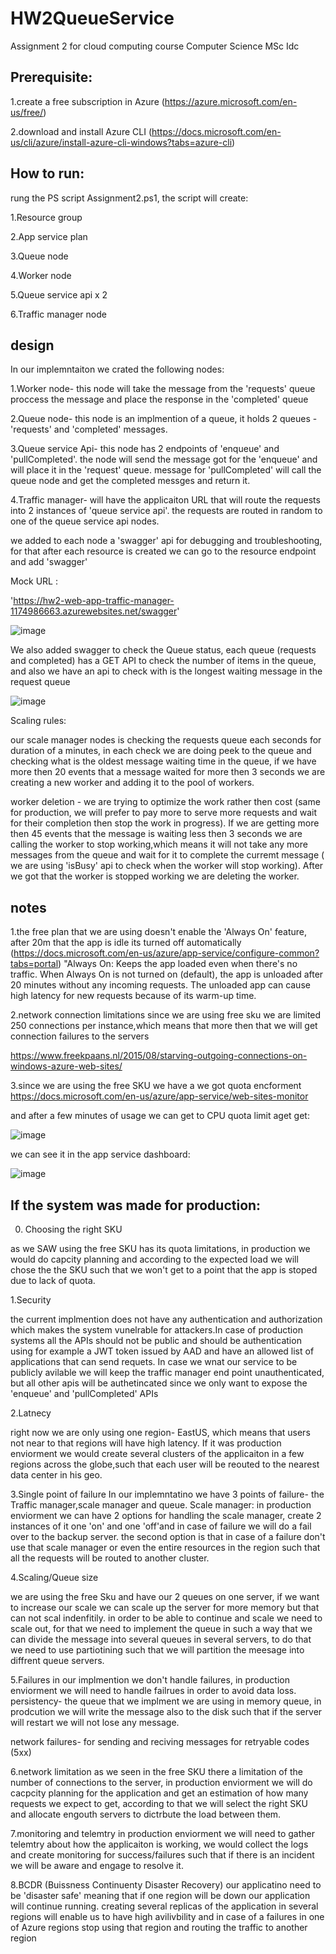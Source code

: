 # HW2QueueService

Assignment 2 for cloud computing course Computer Science MSc Idc

## Prerequisite:
1.create a free subscription in Azure (https://azure.microsoft.com/en-us/free/) 

2.download and install Azure CLI (https://docs.microsoft.com/en-us/cli/azure/install-azure-cli-windows?tabs=azure-cli)

## How to run:

rung the PS script Assignment2.ps1, the script will create:

1.Resource group

2.App service plan

3.Queue node

4.Worker node

5.Queue service api x 2

6.Traffic manager node




## design
In our implemntaiton we crated the following nodes:

1.Worker node- this node will take the message from the 'requests' queue proccess the message and place the response in the 'completed' queue

2.Queue node- this node is an implmention of a queue, it holds 2 queues -'requests' and 'completed' messages.

3.Queue service Api- this node has 2 endpoints of 'enqueue' and 'pullCompleted'. the node will send the message got for the 'enqueue' and will place it in the 
'request' queue.  message for 'pullCompleted' will call the queue node and get the completed messges and return it.

4.Traffic manager- will have the applicaiton URL that will route the requests into 2 instances of 'queue service api'. the requests are routed in random to one of the queue service api nodes.


we added to each node a 'swagger' api for debugging and troubleshooting, for that after each resource is created we can go to the resource endpoint and add 'swagger'

Mock URL :

'https://hw2-web-app-traffic-manager-1174986663.azurewebsites.net/swagger'


![image](https://user-images.githubusercontent.com/25264394/172049830-eb213200-de48-49c6-8805-c2a2c192ccbc.png)


We also added swagger to check the Queue status, each queue (requests and completed) has a GET API to check the number of items in the queue, and also we have an api to check with is the longest waiting message in the request queue

![image](https://user-images.githubusercontent.com/25264394/172049899-cef2073b-c928-4a44-8908-397bc6a3ec07.png)


Scaling rules:

our scale manager nodes is checking the requests queue each seconds for duration of a minutes, in each check we are doing peek to the queue and checking what is the oldest message waiting time in the queue, if we have more then 20 events that a message waited for more then 3 seconds we are creating a new worker and adding it to the pool of workers.

worker deletion - we are trying to optimize the work rather then cost (same for production, we will prefer to pay more to serve more requests and wait for their completion then stop the work in progress).
If we are getting more then 45 events that the message is waiting less then 3 seconds we are calling the worker to stop working,which means it will not take any more messages from the queue and wait for it to complete the curremt message ( we are using 'isBusy' api to check when the worker will stop working).
After we got that the worker is stopped working we are deleting the worker.


## notes
1.the free plan that we are using doesn't enable the 'Always On' feature, after 20m that the app is idle its turned off automatically
(https://docs.microsoft.com/en-us/azure/app-service/configure-common?tabs=portal) "Always On: Keeps the app loaded even when there's no traffic. When Always On is not turned on (default), the app is unloaded after 20 minutes without any incoming requests. The unloaded app can cause high latency for new requests because of its warm-up time.

2.network connection limitations
since we are using free sku we are limited 250 connections per instance,which means that more then that we will get connection failures to the servers

https://www.freekpaans.nl/2015/08/starving-outgoing-connections-on-windows-azure-web-sites/

3.since we are using the free SKU we have a 
we got quota encforment
https://docs.microsoft.com/en-us/azure/app-service/web-sites-monitor

and after a few minutes of usage we can get to CPU quota limit aget get:

![image](https://user-images.githubusercontent.com/25264394/172049393-a5714d4e-807f-4488-8764-1f34b85cedec.png)

we can see it in the app service dashboard:

![image](https://user-images.githubusercontent.com/25264394/172049358-de6a3b31-ad5f-4ad6-ae1f-3472cc53167f.png)




## If the system was made for production:
0. Choosing the right SKU

as we SAW using the free SKU has its quota limitations, in production we would do capcity planning and according to the expected load we will chose the the SKU such that we won't get to a point that the app is stoped due to lack of quota.

1.Security

the current implmention does not have any authentication and authorization which makes the system vunelrable for attackers.In case of production systems all the APIs should not be public and should be authentication using for example a JWT token issued by AAD and have an allowed list of applications that can send requets.
In case we wnat our service to be publicly avilable we will keep the traffic manager end point unauthenticated, but all other apis will be authetincated since we only want to expose the 'enqueue'  and 'pullCompleted' APIs

2.Latnecy

right now we are only using one region- EastUS, which means that users not near to that regions will have high latency. If it was production enviorment we would create several clusters of the applicaiton in a few regions across the globe,such that each user will be reouted to the nearest data center in his geo.


3.Single point of failure
In our implemntatino we have 3 points of failure- the Traffic manager,scale manager and queue.
Scale manager:
 in production enviorment we can have 2 options for handling the scale manager, create 2 instances of it one 'on' and one 'off'and in case of failure we will do a fail over to the backup server.
 the second option is that in case of a failure don't use that scale manager or even the entire resources in the region such that all the requests will be routed to another cluster.

4.Scaling/Queue size

we are using the free Sku and have our 2 queues on one server, if we want to increase our scale we can scale up the server for more memory but that can not scal indenfitily.
in order to be able to continue and scale we need to scale out, for that we need to implement the queue in such a way that we can divide the message into several queues in several servers, to do that we need to use partiotining such that we will partition the meesage into diffrent queue servers.

5.Failures
in our implmention we don't handle failures, in production enviorment we will need to handle failrues in order to avoid data loss.
persistency- the queue that we implment we are using in memory queue, in prodcution we will write the message also to the disk such that if the server will restart we will not lose any message.

network failures- for sending and reciving messages for retryable codes (5xx)



6.network limitation
as we seen in the free SKU there a limitation of the number of connections to the server, in production enviorment we will do cacpcity planning for the application and get an estimation of how many requests we expect to get, according to that we will select the right SKU and allocate engouth servers to dictrbute the load between them.

7.monitoring and telemtry
in production enviorment we will need to gather telemtry about how the applicaiton is working, we would collect the logs and create monitoring for success/failures such that if there is an incident we will be aware and engage to resolve it.

8.BCDR (Buissness Continuenty Disaster Recovery)
our applicatino need to be 'disaster safe' meaning that if one region will be down our application will continue running.
creating several replicas of the application in several regions will enable us to have high avilivbility and in case of a failures in one of Azure regions stop using that region and routing the traffic to another region




